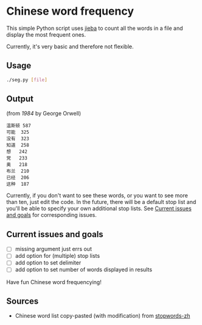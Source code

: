 # Chinese word frequency

This simple Python script uses [jieba][1] to count all the words in a file and
display the most frequent ones.

Currently, it's very basic and therefore not flexible.

## Usage

```bash
./seg.py [file]
```

## Output 

(from *1984* by George Orwell)

```
温斯顿	587
可能	325
没有	323
知道	258
想	242
党	233
奥	218
布兰	210
已经	206
这种	187
```

Currently, if you don't want to see these words, or you want to see more
than ten, just edit the code. In the future, there will be a default stop
list and you'll be able to specify your own additional stop lists. See
[Current issues and goals](#current-issues-and-goals) for corresponding
issues.

## Current issues and goals

- [ ] missing argument just errs out
- [ ] add option for (multiple) stop lists
- [ ] add option to set delimiter
- [ ] add option to set number of words displayed in results

Have fun Chinese word frequencying!

## Sources

* Chinese word list copy-pasted (with modification) from [stopwords-zh][2]

[1]: https://github.com/fxsjy/jieba "Jieba Chinese text segmentation on Github"
[2]: https://github.com/stopwords-iso/stopwords-zh "List of Chinese stopwords on Github"

